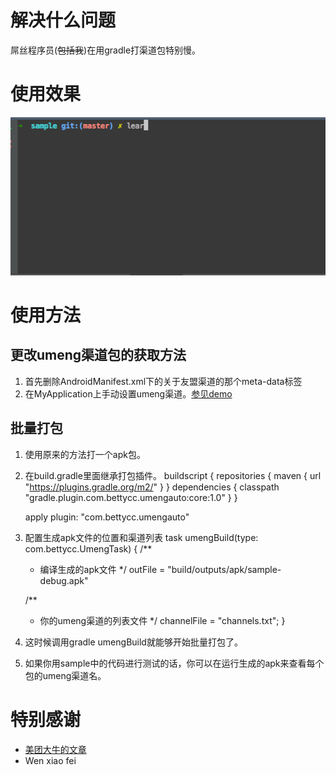 解决什么问题
=================

屌丝程序员(~~包括我~~)在用gradle打渠道包特别慢。

使用效果
=================

![](./cli.gif)

使用方法
======================

更改umeng渠道包的获取方法
-------------------------

1. 首先删除AndroidManifest.xml下的关于友盟渠道的那个meta-data标签
2. 在MyApplication上手动设置umeng渠道。[参见demo](https://github.com/ufo22940268/UmengAutoPackage/blob/master/sample/src/main/java/com/bettycc/sample/MyApplication.java#L24)

批量打包
-----------------------
 1. 使用原来的方法打一个apk包。

 2. 在build.gradle里面继承打包插件。
    buildscript {
      repositories {
        maven {
          url "https://plugins.gradle.org/m2/"
        }
      }
      dependencies {
        classpath "gradle.plugin.com.bettycc.umengauto:core:1.0"
      }
    }
    
    apply plugin: "com.bettycc.umengauto"

 3. 配置生成apk文件的位置和渠道列表
 task umengBuild(type: com.bettycc.UmengTask) {
     /**
      *  编译生成的apk文件
      */
     outFile = "build/outputs/apk/sample-debug.apk"
 
     /**
      * 你的umeng渠道的列表文件
      */
     channelFile = "channels.txt";
 }
 
 4. 这时候调用gradle umengBuild就能够开始批量打包了。

 5. 如果你用sample中的代码进行测试的话，你可以在运行生成的apk来查看每个包的umeng渠道名。

特别感谢
=================================
- [美团大牛的文章](tech.meituan.com/mt-apk-packaging.html)
- Wen xiao fei
